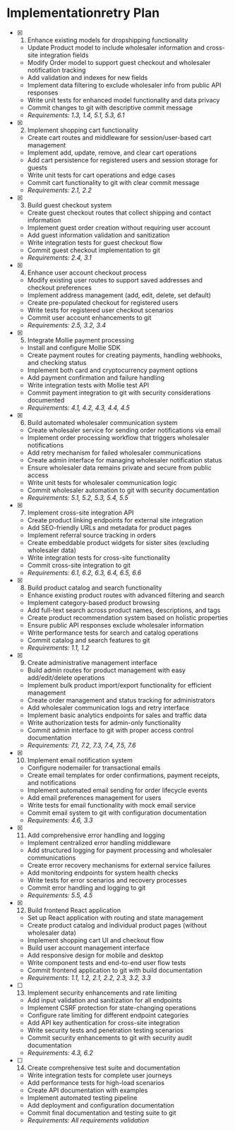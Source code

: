 # Implementationretry Plan

- [x] 1. Enhance existing models for dropshipping functionality

  - Update Product model to include wholesaler information and cross-site integration fields
  - Modify Order model to support guest checkout and wholesaler notification tracking
  - Add validation and indexes for new fields
  - Implement data filtering to exclude wholesaler info from public API responses
  - Write unit tests for enhanced model functionality and data privacy
  - Commit changes to git with descriptive commit message
  - _Requirements: 1.3, 1.4, 5.1, 5.3, 6.1_

- [x] 2. Implement shopping cart functionality

  - Create cart routes and middleware for session/user-based cart management
  - Implement add, update, remove, and clear cart operations
  - Add cart persistence for registered users and session storage for guests
  - Write unit tests for cart operations and edge cases
  - Commit cart functionality to git with clear commit message
  - _Requirements: 2.1, 2.2_

- [x] 3. Build guest checkout system

  - Create guest checkout routes that collect shipping and contact information
  - Implement guest order creation without requiring user account
  - Add guest information validation and sanitization
  - Write integration tests for guest checkout flow
  - Commit guest checkout implementation to git
  - _Requirements: 2.4, 3.1_

- [x] 4. Enhance user account checkout process

  - Modify existing user routes to support saved addresses and checkout preferences
  - Implement address management (add, edit, delete, set default)
  - Create pre-populated checkout for registered users
  - Write tests for registered user checkout scenarios
  - Commit user account enhancements to git
  - _Requirements: 2.5, 3.2, 3.4_

- [x] 5. Integrate Mollie payment processing

  - Install and configure Mollie SDK
  - Create payment routes for creating payments, handling webhooks, and checking status
  - Implement both card and cryptocurrency payment options
  - Add payment confirmation and failure handling
  - Write integration tests with Mollie test API
  - Commit payment integration to git with security considerations documented
  - _Requirements: 4.1, 4.2, 4.3, 4.4, 4.5_

- [x] 6. Build automated wholesaler communication system

  - Create wholesaler service for sending order notifications via email
  - Implement order processing workflow that triggers wholesaler notifications
  - Add retry mechanism for failed wholesaler communications
  - Create admin interface for managing wholesaler notification status
  - Ensure wholesaler data remains private and secure from public access
  - Write unit tests for wholesaler communication logic
  - Commit wholesaler automation to git with security documentation
  - _Requirements: 5.1, 5.2, 5.3, 5.4, 5.5_

- [x] 7. Implement cross-site integration API

  - Create product linking endpoints for external site integration
  - Add SEO-friendly URLs and metadata for product pages
  - Implement referral source tracking in orders
  - Create embeddable product widgets for sister sites (excluding wholesaler data)
  - Write integration tests for cross-site functionality
  - Commit cross-site integration to git
  - _Requirements: 6.1, 6.2, 6.3, 6.4, 6.5, 6.6_

- [x] 8. Build product catalog and search functionality

  - Enhance existing product routes with advanced filtering and search
  - Implement category-based product browsing
  - Add full-text search across product names, descriptions, and tags
  - Create product recommendation system based on holistic properties
  - Ensure public API responses exclude wholesaler information
  - Write performance tests for search and catalog operations
  - Commit catalog and search features to git
  - _Requirements: 1.1, 1.2_

- [x] 9. Create administrative management interface

  - Build admin routes for product management with easy add/edit/delete operations
  - Implement bulk product import/export functionality for efficient management
  - Create order management and status tracking for administrators
  - Add wholesaler communication logs and retry interface
  - Implement basic analytics endpoints for sales and traffic data
  - Write authorization tests for admin-only functionality
  - Commit admin interface to git with proper access control documentation
  - _Requirements: 7.1, 7.2, 7.3, 7.4, 7.5, 7.6_

- [x] 10. Implement email notification system

  - Configure nodemailer for transactional emails
  - Create email templates for order confirmations, payment receipts, and notifications
  - Implement automated email sending for order lifecycle events
  - Add email preferences management for users
  - Write tests for email functionality with mock email service
  - Commit email system to git with configuration documentation
  - _Requirements: 4.6, 3.3_

- [x] 11. Add comprehensive error handling and logging

  - Implement centralized error handling middleware
  - Add structured logging for payment processing and wholesaler communications
  - Create error recovery mechanisms for external service failures
  - Add monitoring endpoints for system health checks
  - Write tests for error scenarios and recovery processes
  - Commit error handling and logging to git
  - _Requirements: 5.5, 4.5_

- [x] 12. Build frontend React application

  - Set up React application with routing and state management
  - Create product catalog and individual product pages (without wholesaler data)
  - Implement shopping cart UI and checkout flow
  - Build user account management interface
  - Add responsive design for mobile and desktop
  - Write component tests and end-to-end user flow tests
  - Commit frontend application to git with build documentation
  - _Requirements: 1.1, 1.2, 2.1, 2.2, 2.3, 3.2, 3.3_

- [ ] 13. Implement security enhancements and rate limiting

  - Add input validation and sanitization for all endpoints
  - Implement CSRF protection for state-changing operations
  - Configure rate limiting for different endpoint categories
  - Add API key authentication for cross-site integration
  - Write security tests and penetration testing scenarios
  - Commit security enhancements to git with security audit documentation
  - _Requirements: 4.3, 6.2_

- [ ] 14. Create comprehensive test suite and documentation
  - Write integration tests for complete user journeys
  - Add performance tests for high-load scenarios
  - Create API documentation with examples
  - Implement automated testing pipeline
  - Add deployment and configuration documentation
  - Commit final documentation and testing suite to git
  - _Requirements: All requirements validation_

